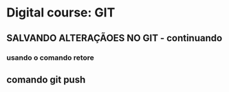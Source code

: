 # Digital course: GIT
## SALVANDO ALTERAÇÃOES NO GIT - continuando
### usando o comando retore
## comando git push